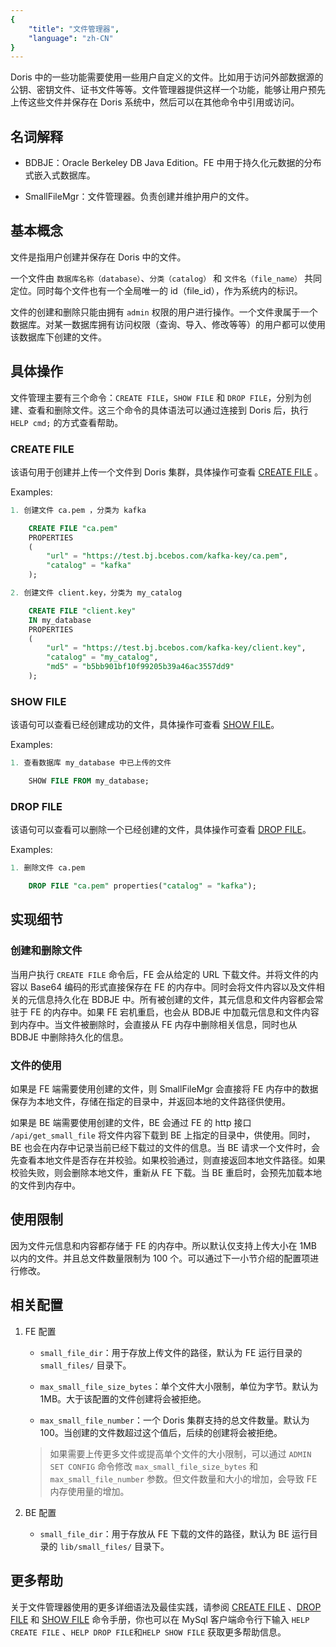 ```yaml
---
{
    "title": "文件管理器",
    "language": "zh-CN"
}
---
```


<!-- 
Licensed to the Apache Software Foundation (ASF) under one
or more contributor license agreements.  See the NOTICE file
distributed with this work for additional information
regarding copyright ownership.  The ASF licenses this file
to you under the Apache License, Version 2.0 (the
"License"); you may not use this file except in compliance
with the License.  You may obtain a copy of the License at

  http://www.apache.org/licenses/LICENSE-2.0

Unless required by applicable law or agreed to in writing,
software distributed under the License is distributed on an
"AS IS" BASIS, WITHOUT WARRANTIES OR CONDITIONS OF ANY
KIND, either express or implied.  See the License for the
specific language governing permissions and limitations
under the License.
-->



Doris 中的一些功能需要使用一些用户自定义的文件。比如用于访问外部数据源的公钥、密钥文件、证书文件等等。文件管理器提供这样一个功能，能够让用户预先上传这些文件并保存在 Doris 系统中，然后可以在其他命令中引用或访问。

## 名词解释

- BDBJE：Oracle Berkeley DB Java Edition。FE 中用于持久化元数据的分布式嵌入式数据库。

- SmallFileMgr：文件管理器。负责创建并维护用户的文件。

## 基本概念

文件是指用户创建并保存在 Doris 中的文件。

一个文件由 `数据库名称（database）`、`分类（catalog）` 和 `文件名（file_name）` 共同定位。同时每个文件也有一个全局唯一的 id（file_id），作为系统内的标识。

文件的创建和删除只能由拥有 `admin` 权限的用户进行操作。一个文件隶属于一个数据库。对某一数据库拥有访问权限（查询、导入、修改等等）的用户都可以使用该数据库下创建的文件。

## 具体操作

文件管理主要有三个命令：`CREATE FILE`，`SHOW FILE` 和 `DROP FILE`，分别为创建、查看和删除文件。这三个命令的具体语法可以通过连接到 Doris 后，执行 `HELP cmd;` 的方式查看帮助。

### CREATE FILE

该语句用于创建并上传一个文件到 Doris 集群，具体操作可查看 [CREATE FILE](../sql-manual/sql-statements/security/CREATE-FILE) 。

Examples:

```sql
1. 创建文件 ca.pem ，分类为 kafka

    CREATE FILE "ca.pem"
    PROPERTIES
    (
        "url" = "https://test.bj.bcebos.com/kafka-key/ca.pem",
        "catalog" = "kafka"
    );

2. 创建文件 client.key，分类为 my_catalog

    CREATE FILE "client.key"
    IN my_database
    PROPERTIES
    (
        "url" = "https://test.bj.bcebos.com/kafka-key/client.key",
        "catalog" = "my_catalog",
        "md5" = "b5bb901bf10f99205b39a46ac3557dd9"
    );
```

### SHOW FILE

该语句可以查看已经创建成功的文件，具体操作可查看 [SHOW FILE](./sql-manual/sql-statements/security/SHOW-FILE.md)。

Examples:

```sql
1. 查看数据库 my_database 中已上传的文件

    SHOW FILE FROM my_database;
```

### DROP FILE

该语句可以查看可以删除一个已经创建的文件，具体操作可查看 [DROP FILE](../sql-manual/sql-statements/security/DROP-FILE.md)。

Examples:

```sql
1. 删除文件 ca.pem

    DROP FILE "ca.pem" properties("catalog" = "kafka");
```

## 实现细节

### 创建和删除文件

当用户执行 `CREATE FILE` 命令后，FE 会从给定的 URL 下载文件。并将文件的内容以 Base64 编码的形式直接保存在 FE 的内存中。同时会将文件内容以及文件相关的元信息持久化在 BDBJE 中。所有被创建的文件，其元信息和文件内容都会常驻于 FE 的内存中。如果 FE 宕机重启，也会从 BDBJE 中加载元信息和文件内容到内存中。当文件被删除时，会直接从 FE 内存中删除相关信息，同时也从 BDBJE 中删除持久化的信息。

### 文件的使用

如果是 FE 端需要使用创建的文件，则 SmallFileMgr 会直接将 FE 内存中的数据保存为本地文件，存储在指定的目录中，并返回本地的文件路径供使用。

如果是 BE 端需要使用创建的文件，BE 会通过 FE 的 http 接口 `/api/get_small_file` 将文件内容下载到 BE 上指定的目录中，供使用。同时，BE 也会在内存中记录当前已经下载过的文件的信息。当 BE 请求一个文件时，会先查看本地文件是否存在并校验。如果校验通过，则直接返回本地文件路径。如果校验失败，则会删除本地文件，重新从 FE 下载。当 BE 重启时，会预先加载本地的文件到内存中。

## 使用限制

因为文件元信息和内容都存储于 FE 的内存中。所以默认仅支持上传大小在 1MB 以内的文件。并且总文件数量限制为 100 个。可以通过下一小节介绍的配置项进行修改。

## 相关配置

1. FE 配置

   - `small_file_dir`：用于存放上传文件的路径，默认为 FE 运行目录的 `small_files/` 目录下。
   
   - `max_small_file_size_bytes`：单个文件大小限制，单位为字节。默认为 1MB。大于该配置的文件创建将会被拒绝。
   
   - `max_small_file_number`：一个 Doris 集群支持的总文件数量。默认为 100。当创建的文件数超过这个值后，后续的创建将会被拒绝。

   > 如果需要上传更多文件或提高单个文件的大小限制，可以通过 `ADMIN SET CONFIG` 命令修改 `max_small_file_size_bytes` 和 `max_small_file_number` 参数。但文件数量和大小的增加，会导致 FE 内存使用量的增加。

2. BE 配置

   - `small_file_dir`：用于存放从 FE 下载的文件的路径，默认为 BE 运行目录的 `lib/small_files/` 目录下。



## 更多帮助

关于文件管理器使用的更多详细语法及最佳实践，请参阅 [CREATE FILE](../sql-manual/sql-statements/security/CREATE-FILE) 、[DROP FILE](../sql-manual/sql-statements/security/DROP-FILE.md) 和 [SHOW FILE](./sql-manual/sql-statements/security/SHOW-FILE.md) 命令手册，你也可以在 MySql 客户端命令行下输入 `HELP CREATE FILE` 、`HELP DROP FILE`和`HELP SHOW FILE`  获取更多帮助信息。